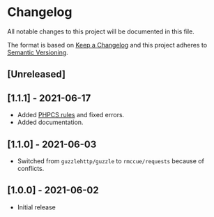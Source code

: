 # Changelog
All notable changes to this project will be documented in this file.

The format is based on [Keep a Changelog](http://keepachangelog.com/en/1.0.0/) and this project adheres to [Semantic Versioning](http://semver.org/spec/v2.0.0.html).

## [Unreleased]

## [1.1.1] - 2021-06-17

- Added [PHPCS rules](https://github.com/devgeniem/geniem-rules-codesniffer) and fixed errors.
- Added documentation.

## [1.1.0] - 2021-06-03

- Switched from `guzzlehttp/guzzle` to `rmccue/requests` because of conflicts.

## [1.0.0] - 2021-06-02

- Initial release
